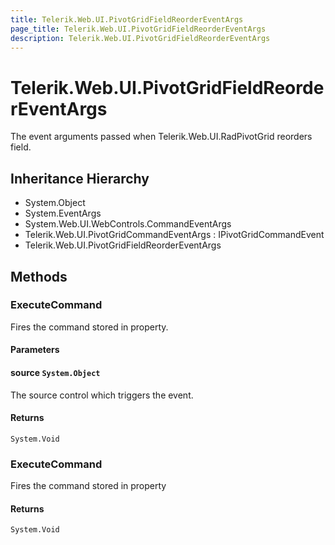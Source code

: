 ```yaml
---
title: Telerik.Web.UI.PivotGridFieldReorderEventArgs
page_title: Telerik.Web.UI.PivotGridFieldReorderEventArgs
description: Telerik.Web.UI.PivotGridFieldReorderEventArgs
---
```


# Telerik.Web.UI.PivotGridFieldReorderEventArgs

The event arguments passed when Telerik.Web.UI.RadPivotGrid reorders field.

## Inheritance Hierarchy

* System.Object
* System.EventArgs
* System.Web.UI.WebControls.CommandEventArgs
* Telerik.Web.UI.PivotGridCommandEventArgs : IPivotGridCommandEvent
* Telerik.Web.UI.PivotGridFieldReorderEventArgs

## Methods

###  ExecuteCommand

Fires the command stored in 
            property.

#### Parameters

#### source `System.Object`

The source control which triggers the event.

#### Returns

`System.Void` 

###  ExecuteCommand

Fires the command stored in 
                property

#### Returns

`System.Void` 

